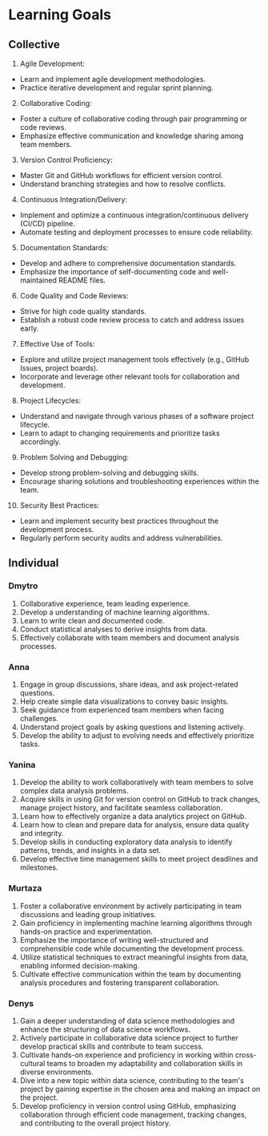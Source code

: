 # Learning Goals

## Collective

1. Agile Development:

- Learn and implement agile development methodologies.
- Practice iterative development and regular sprint planning.

2. Collaborative Coding:

- Foster a culture of collaborative coding through pair programming or code reviews.
- Emphasize effective communication and knowledge sharing among team members.

3. Version Control Proficiency:

- Master Git and GitHub workflows for efficient version control.
- Understand branching strategies and how to resolve conflicts.

4. Continuous Integration/Delivery:

- Implement and optimize a continuous integration/continuous delivery (CI/CD) pipeline.
- Automate testing and deployment processes to ensure code reliability.

5. Documentation Standards:

- Develop and adhere to comprehensive documentation standards.
- Emphasize the importance of self-documenting code and well-maintained README files.

6. Code Quality and Code Reviews:

- Strive for high code quality standards.
- Establish a robust code review process to catch and address issues early.

7. Effective Use of Tools:

- Explore and utilize project management tools effectively (e.g., GitHub Issues, project boards).
- Incorporate and leverage other relevant tools for collaboration and development.

8. Project Lifecycles:

- Understand and navigate through various phases of a software project lifecycle.
- Learn to adapt to changing requirements and prioritize tasks accordingly.

9. Problem Solving and Debugging:

- Develop strong problem-solving and debugging skills.
- Encourage sharing solutions and troubleshooting experiences within the team.

10. Security Best Practices:

- Learn and implement security best practices throughout the development process.
- Regularly perform security audits and address vulnerabilities.

## Individual

### Dmytro

1. Collaborative experience, team leading experience.
2. Develop a understanding of machine learning algorithms.
3. Learn to write clean and documented code.
4. Conduct statistical analyses to derive insights from data.
5. Effectively collaborate with team members and document analysis processes.

### Anna

1. Engage in group discussions, share ideas, and ask project-related questions.
2. Help create simple data visualizations to convey basic insights.
3. Seek guidance from experienced team members when facing challenges.
4. Understand project goals by asking questions and listening actively.
5. Develop the ability to adjust to evolving needs and effectively prioritize tasks.

### Yanina

1. Develop the ability to work collaboratively with team members to solve complex data analysis problems.
2. Acquire skills in using Git for version control on GitHub to track changes, manage project history, and facilitate seamless collaboration.
3. Learn how to effectively organize a data analytics project on GitHub.
4. Learn how to clean and prepare data for analysis, ensure data quality and integrity.
5. Develop skills in conducting exploratory data analysis to identify patterns, trends, and insights in a data set.
6. Develop effective time management skills to meet project deadlines and milestones.


### Murtaza
1.	Foster a collaborative environment by actively participating in team discussions and leading group initiatives.
2.	Gain proficiency in implementing machine learning algorithms through hands-on practice and experimentation.
3.	Emphasize the importance of writing well-structured and comprehensible code while documenting the development process.
4.	Utilize statistical techniques to extract meaningful insights from data, enabling informed decision-making.
5.	Cultivate effective communication within the team by documenting analysis procedures and fostering transparent collaboration.


### Denys
1. Gain a deeper understanding of data science methodologies and enhance the structuring of data science workflows.
2. Actively participate in collaborative data science project to further develop practical skills and contribute to team success.
3. Cultivate hands-on experience and proficiency in working within cross-cultural teams to broaden my adaptability and collaboration skills in diverse environments. 
4. Dive into a new topic within data science, contributing to the team's project by gaining expertise in the chosen area and making an impact on the project.
5. Develop proficiency in version control using GitHub, emphasizing collaboration through efficient code management, tracking changes, and contributing to the overall project history.